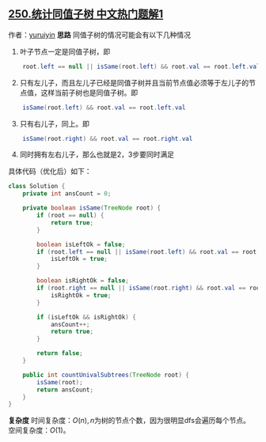 ## [250.统计同值子树 中文热门题解1](https://leetcode.cn/problems/count-univalue-subtrees/solutions/100000/java-di-gui-by-npe_tle)

作者：[yuruiyin](https://leetcode.cn/u/yuruiyin)
**思路**
同值子树的情况可能会有以下几种情况
1. 叶子节点一定是同值子树，即
```java
    root.left == null || isSame(root.left) && root.val == root.left.val;
```
2. 只有左儿子，而且左儿子已经是同值子树并且当前节点值必须等于左儿子的节点值，这样当前子树也是同值子树。即
```java
    isSame(root.left) && root.val == root.left.val
```
3. 只有右儿子，同上。即
```java
    isSame(root.right) && root.val == root.right.val
```
4. 同时拥有左右儿子，那么也就是2，3步要同时满足

具体代码（优化后）如下：
```java
class Solution {
    private int ansCount = 0;

    private boolean isSame(TreeNode root) {
        if (root == null) {
            return true;
        }

        boolean isLeftOk = false;
        if (root.left == null || isSame(root.left) && root.val == root.left.val) {
            isLeftOk = true;
        }

        boolean isRightOk = false;
        if (root.right == null || isSame(root.right) && root.val == root.right.val) {
            isRightOk = true;
        }

        if (isLeftOk && isRightOk) {
            ansCount++;
            return true;
        }

        return false;
    }

    public int countUnivalSubtrees(TreeNode root) {
        isSame(root);
        return ansCount;
    }
}
```

**复杂度**
时间复杂度：$O(n), n$为树的节点个数，因为很明显dfs会遍历每个节点。
空间复杂度：$O(1)$。
